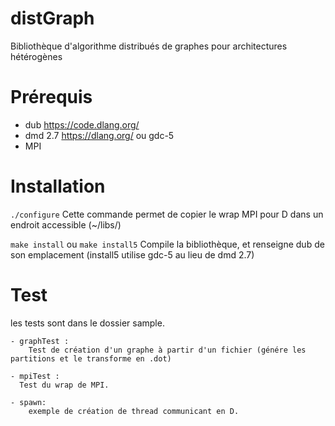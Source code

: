 # distGraph
Bibliothèque d'algorithme distribués de graphes  pour architectures hétérogènes


# Prérequis

- dub https://code.dlang.org/ 
- dmd 2.7 https://dlang.org/ ou gdc-5
- MPI


# Installation

`./configure`
Cette commande permet de copier le wrap MPI pour D dans un endroit accessible (~/libs/)

`make install` ou `make install5`
Compile la bibliothèque, et renseigne dub de son emplacement
(install5 utilise gdc-5 au lieu de dmd 2.7)


# Test

les tests sont dans le dossier sample.

	- graphTest :
		Test de création d'un graphe à partir d'un fichier (génére les partitions et le transforme en .dot)
		
	- mpiTest :
	  Test du wrap de MPI.
	  
	- spawn:
		exemple de création de thread communicant en D.
		
	


